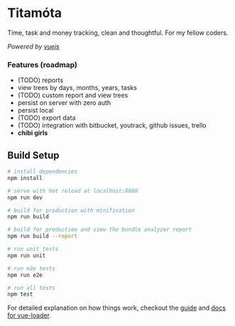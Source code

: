 # Titamo&#x301;ta

Time, task and money tracking, clean and thoughtful. For my fellow coders.

*Powered by [vuejs](https://vuejs.org/)*

### Features (roadmap)

- (TODO) reports
- view trees by days, months, years, tasks
- (TODO) custom report and view trees
- persist on server with zero auth
- persist local
- (TODO) export data
- (TODO) integration with bitbucket, youtrack, github issues, trello
- **chibi girls**

## Build Setup

``` bash
# install dependencies
npm install

# serve with hot reload at localhost:8080
npm run dev

# build for production with minification
npm run build

# build for production and view the bundle analyzer report
npm run build --report

# run unit tests
npm run unit

# run e2e tests
npm run e2e

# run all tests
npm test
```

For detailed explanation on how things work, checkout the [guide](http://vuejs-templates.github.io/webpack/) and [docs for vue-loader](http://vuejs.github.io/vue-loader).
